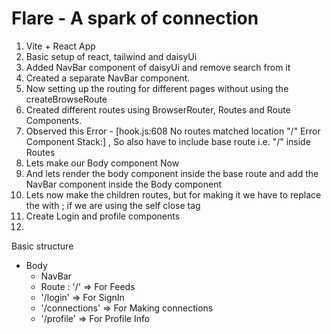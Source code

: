 # Flare - A spark of connection

1. Vite + React App
2. Basic setup of react, tailwind and daisyUi
3. Added NavBar component of daisyUi and remove search from it
4. Created a separate NavBar component.
5. Now setting up the routing for different pages without using the createBrowseRoute
6. Created different routes using BrowserRouter, Routes and Route Components.
7. Observed this Error - [hook.js:608 No routes matched location "/"  Error Component Stack:] , So also have to include base route i.e. "/" inside Routes
8. Lets make our Body component Now
9. And lets render the body component inside the base route and add the NavBar component inside the Body component
10. Lets now make the children routes, but for making it we have to replace the <Route /> with <Route></Route> ; if we are using the self close tag
11. Create Login and profile components
12. 



Basic structure

 - Body
    - NavBar
    - Route : '/' => For Feeds
    - '/login' => For SignIn
    - '/connections' => For Making connections
    - '/profile' => For Profile Info